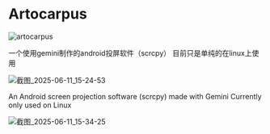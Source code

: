 # Artocarpus

![artocarpus](https://github.com/user-attachments/assets/290bbf63-14cd-4c6b-92a7-b8d732462ecc)




一个使用gemini制作的android投屏软件（scrcpy）
目前只是单纯的在linux上使用



![截图_2025-06-11_15-24-53](https://github.com/user-attachments/assets/c0a3bfde-8e45-4252-b694-17450bdf3cb3)










An Android screen projection software (scrcpy) made with Gemini
Currently only used on Linux



![截图_2025-06-11_15-34-25](https://github.com/user-attachments/assets/4e8a7a93-c345-4007-83d4-5fe8efc79549)

